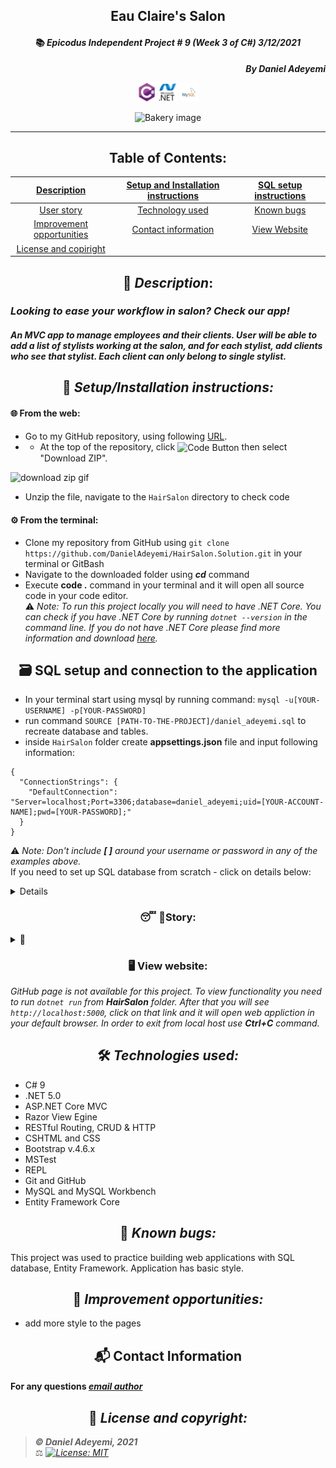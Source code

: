 ## <div align="center">Eau Claire's Salon</div>
#### <div align="center">📚 *Epicodus Independent Project # 9  (Week 3 of C#)  3/12/2021* </div> 
***<p align="right">By Daniel Adeyemi***</p>   
<p align="center">

<img src="https://raw.githubusercontent.com/devicons/devicon/master/icons/csharp/csharp-original.svg" alt="csharp" width="30" />
<img src="https://raw.githubusercontent.com/devicons/devicon/master/icons/dot-net/dot-net-original-wordmark.svg" alt="dotnet" width="30"/>
<img alt="MySQL" width="30px" src="https://raw.githubusercontent.com/github/explore/80688e429a7d4ef2fca1e82350fe8e3517d3494d/topics/mysql/mysql.png" /> 
</p>

<div style="text-align:center"><img src="https://www.yourelitewriter.com/wp-content/uploads/2019/10/ceiling-chairs-indoors-705255.jpg" alt="Bakery image" width="300"/></div>

___
## <div align="center"> Table of Contents: 
| [Description](#description) | [Setup and Installation instructions](#setup) |  [SQL setup instructions](#sql) |
| :-------------: |  :------------: | :-------------: |
| [User story](#story) | [Technology used](#technology) | [Known bugs](#bugs) |
| [Improvement opportunities](#improvement) | [Contact information](#contact)| [View Website](#view) |
| [License and copiright](#license) | |  |
</div>

<a name="description"></a>
## <div align="center"> 🚩 *Description*:</div>    
### *Looking to ease your workflow in salon? Check our app!*
##### *An MVC app to manage employees and their clients. User will be able to add a list of stylists working at the salon, and for each stylist, add clients who see that stylist. Each client can only belong to single stylist.*

<a name="setup"></a>
## <div align="center"> 🔧 *Setup/Installation instructions:*
#### 🌐 From the web:
* Go to my GitHub repository, using following [URL](https://github.com/DanielAdeyemi/HairSalon.Solution.git).
* * At the top of the repository, click <img src="https://i.imgur.com/Ej9Dphm.png" alt="Code Button" height="20" align="center" /> then select "Download ZIP".

<img src="https://i.imgur.com/tZKvGne.gif" alt="download zip gif" height="200"/>

* Unzip the file, navigate to the `HairSalon` directory to check code
#### ⚙️ From the terminal: 
* Clone my repository from GitHub using `git clone https://github.com/DanielAdeyemi/HairSalon.Solution.git` in your terminal or GitBash
* Navigate to the downloaded folder using ***cd*** command
* Execute **code .** command in your terminal and it will open all source code in your code editor.    
⚠️ *Note: To run this project locally you will need to have .NET Core. You can check if you have .NET Core by running `dotnet --version` in the command line. If you do not have .NET Core please find more information and download [here](https://dotnet.microsoft.com/download/dotnet).*

<a name="sql"></a>
## <div align="center"> 🗃️ SQL setup and connection to the application
* In your terminal start using mysql by running command: `mysql -u[YOUR-USERNAME] -p[YOUR-PASSWORD]` 
* run command `SOURCE [PATH-TO-THE-PROJECT]/daniel_adeyemi.sql` to recreate database and tables.
* inside `HairSalon` folder create **appsettings.json** file and input following information:    
```
{
  "ConnectionStrings": {
    "DefaultConnection": "Server=localhost;Port=3306;database=daniel_adeyemi;uid=[YOUR-ACCOUNT-NAME];pwd=[YOUR-PASSWORD];"
  }
}
```
⚠️ *Note: Don't include **[ ]** around your username or password in any of the examples above.*    
If you need to set up SQL database from scratch - click on details below:
<details>
<summury>Details to set up DB </summary>

- You need to have MySqlWorkbench installed on your machine. You can download it [here](https://www.mysql.com/products/workbench/)   
- In the navigator > Administration window, select Data Import/Restore   
- In Import Options select Import from Self-Contained File.   
- Navigate to daniel_adeyemi.sql in the HairSalon.Solutions directory   
- Under Default Schema to be Imported To, select the New button.   
- Enter the name of your database   
- Click ok   
- Click Start Import   
- Reopen the Navigator > Schemas tab and refresh the schemas(using `Refresh All`). 
</details>


<a name="story"></a>
<h3 align="center"> 😴 📖Story:</h3> 
<details>
<summary>🔽</summary>

| # | Story |  Complete |
| :------------- |  :------------: | :-------------: |
| 01 | Salon owner needs to be able to see a list of all stylist | ✅ |
| 02 | Salon owner needs to be able to select stylist and see their details as well as list of clients that belong to this stylist | ✅ |
| 03 | Salon owner needs to be able to add new stylist to the system when they re hired | ✅ |
| 04 | Salon owner needs to be able to add new client to a specific stylist | ✅ |
| 05 | Salon owner should not be able to add client if no stylists have been added| ✅ |

</details>

<a name="view"></a>

### <div align="center">  🖥️ View website:
*GitHub page is not available for this project. To view functionality you need to run `dotnet run` from **HairSalon** folder. After that you will see `http://localhost:5000`, click on that link and it will open web appliction in your default browser. In order to exit from local host use **Ctrl+C** command.*

<a name="technology"></a>

## <div align="center"> 🛠️ *Technologies used:*
* C# 9
* .NET 5.0
* ASP.NET Core MVC
* Razor View Egine
* RESTful Routing, CRUD & HTTP
* CSHTML and CSS
* Bootstrap v.4.6.x
* MSTest
* REPL
* Git and GitHub
* MySQL and MySQL Workbench
* Entity Framework Core

<a name="bugs"></a>

## <div align="center"> 🐛 *Known bugs:*
This project was used to practice building web applications with SQL database, Entity Framework. Application has basic style.

<a name="improvement"></a>

## <div align="center"> 🌟 *Improvement opportunities:*
* add more style to the pages

<a name="contact"></a>

##  <div align="center"> 📬 Contact Information
#### For any questions *[email author](mailto:adeyemidany+github@gmail.com?subject=[GitHub])*

<a name="license"></a>

## <div align="center"> 📘 *License and copyright:*

> ***© Daniel Adeyemi, 2021***  
> ⚖️ *[![License: MIT](https://img.shields.io/badge/License-MIT-yellow.svg)](https://opensource.org/licenses/MIT)*